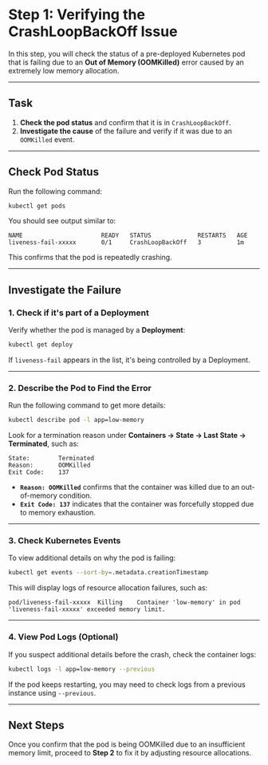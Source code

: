 # **Step 1: Verifying the CrashLoopBackOff Issue**

In this step, you will check the status of a pre-deployed Kubernetes pod that is failing due to an **Out of Memory (OOMKilled)** error caused by an extremely low memory allocation.

---

## **Task**

1. **Check the pod status** and confirm that it is in `CrashLoopBackOff`.
2. **Investigate the cause** of the failure and verify if it was due to an `OOMKilled` event.

---

## **Check Pod Status**

Run the following command:

```sh
kubectl get pods
```

You should see output similar to:

```
NAME                      READY   STATUS             RESTARTS   AGE
liveness-fail-xxxxx       0/1     CrashLoopBackOff   3          1m
```

This confirms that the pod is repeatedly crashing.

---

## **Investigate the Failure**

### **1. Check if it's part of a Deployment**
Verify whether the pod is managed by a **Deployment**:

```sh
kubectl get deploy
```

If `liveness-fail` appears in the list, it's being controlled by a Deployment.

---

### **2. Describe the Pod to Find the Error**
Run the following command to get more details:

```sh
kubectl describe pod -l app=low-memory
```

Look for a termination reason under **Containers → State → Last State → Terminated**, such as:

```
State:        Terminated
Reason:       OOMKilled
Exit Code:    137
```

- **`Reason: OOMKilled`** confirms that the container was killed due to an out-of-memory condition.
- **`Exit Code: 137`** indicates that the container was forcefully stopped due to memory exhaustion.

---

### **3. Check Kubernetes Events**
To view additional details on why the pod is failing:

```sh
kubectl get events --sort-by=.metadata.creationTimestamp
```

This will display logs of resource allocation failures, such as:

```
pod/liveness-fail-xxxxx  Killing    Container 'low-memory' in pod 'liveness-fail-xxxxx' exceeded memory limit.
```

---

### **4. View Pod Logs (Optional)**
If you suspect additional details before the crash, check the container logs:

```sh
kubectl logs -l app=low-memory --previous
```

If the pod keeps restarting, you may need to check logs from a previous instance using `--previous`.

---

## **Next Steps**
Once you confirm that the pod is being OOMKilled due to an insufficient memory limit, proceed to **Step 2** to fix it by adjusting resource allocations.


